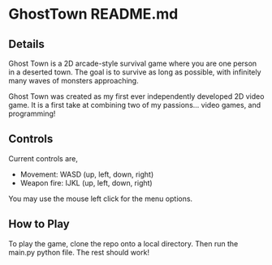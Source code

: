 GhostTown README.md
===================

Details
-------
Ghost Town is a 2D arcade-style survival game where you are one person in a deserted town. 
The goal is to survive as long as possible, with infinitely many waves of monsters approaching.

Ghost Town was created as my first ever independently developed 2D video game. 
It is a first take at combining two of my passions... video games, and programming!

Controls
--------
Current controls are,
* Movement: WASD (up, left, down, right)
* Weapon fire: IJKL (up, left, down, right)

You may use the mouse left click for the menu options.

How to Play
-----------
To play the game, clone the repo onto a local directory. Then run the main.py python file. The rest should work!

